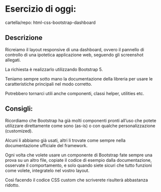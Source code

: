 Esercizio di oggi:
===
cartella/repo: html-css-bootstrap-dashboard
## Descrizione
Ricreiamo il layout responsive di una dashboard, ovvero il pannello di controllo di una ipotetica applicazione web, seguendo gli screenshot allegati.

La richiesta è realizzarlo utilizzando Bootstrap 5.

Teniamo sempre sotto mano la documentazione della libreria per usare le caratteristiche principali nel modo corretto.

Potrebbero tornarci utili anche componenti, classi helper, utilities etc.

## Consigli:
Ricordiamo che Bootstrap ha già molti componenti pronti all’uso che potete utilizzare direttamente come sono (as-is) o con qualche personalizzazione (customized).

Alcuni li abbiamo già usati, altri li trovate come sempre nella documentazione ufficiale del framework.

Ogni volta che volete usare un componente di Bootstrap fate sempre una prova su un altro file, copiate il codice di esempio dalla documentazione, osservate il comportamento, e solo quando siete sicuri che tutto funzioni come volete, integratelo nel vostro layout.

Così facendo il codice CSS custom che scriverete risulterà abbastanza ridotto.